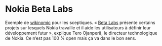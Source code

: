 # Nokia Beta Labs

Exemple de [wikinomic](https://tcrouzet.com/2007/01/09/wikinomics/) pour les sceptiques. « [Beta Labs](http://www.nokia.com/betalabs) présente certains projets sur lesquels Nokia travaille et il aide les utilisateurs à définir leur développement futur », explique Tero Ojanperä, le directeur technologique de Nokia. Ce n’est pas 100 % open mais ça va dans le bon sens.
